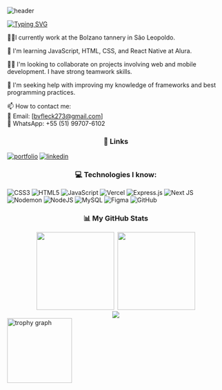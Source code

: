 ![header](https://capsule-render.vercel.app/api?type=venom&height=300&color=gradient&text=Hi👋%20My%20name%20is%20Bernardo😁&fontSize=60&section=header)


[![Typing SVG](https://readme-typing-svg.demolab.com?font=Fira+Code&weight=850&size=30&duration=2500&pause=2000&color=FFF&center=true&vCenter=true&width=900&lines=I+have+18+years+old+🚀;Im+currently+study+on+SENAC+School+💻🗒️)](https://git.io/typing-svg)

👨‍💻I currently work at the Bolzano tannery in São Leopoldo.  

🧠 I'm learning JavaScript, HTML, CSS, and React Native at Alura.  

👯‍♀️ I'm looking to collaborate on projects involving web and mobile development. I have strong teamwork skills.  

🤔 I'm seeking help with improving my knowledge of frameworks and best programming practices.  

📫 How to contact me:  
📧 Email: [bvfleck273@gmail.com]  
📱 WhatsApp: +55 (51) 99707-6102  



<h3 align="center">
🔗 Links
</h3>

[![portfolio](https://img.shields.io/badge/my_portfolio-000?style=for-the-badge&logo=ko-fi&logoColor=white)](https://bernardoeeee.github.io/portfolioBernardo/)
[![linkedin](https://img.shields.io/badge/linkedin-0A66C2?style=for-the-badge&logo=linkedin&logoColor=white)](https://www.linkedin.com/in/bernardo-varisco-fleck-aaa5b5272/)

<h3 align="center">
  💻 Technologies I know:
</h3>


![CSS3](https://img.shields.io/badge/css3-%231572B6.svg?style=for-the-badge&logo=css3&logoColor=white) ![HTML5](https://img.shields.io/badge/html5-%23E34F26.svg?style=for-the-badge&logo=html5&logoColor=white) ![JavaScript](https://img.shields.io/badge/javascript-%23323330.svg?style=for-the-badge&logo=javascript&logoColor=%23F7DF1E) ![Vercel](https://img.shields.io/badge/vercel-%23000000.svg?style=for-the-badge&logo=vercel&logoColor=white) ![Express.js](https://img.shields.io/badge/express.js-%23404d59.svg?style=for-the-badge&logo=express&logoColor=%2361DAFB) ![Next JS](https://img.shields.io/badge/Next-black?style=for-the-badge&logo=next.js&logoColor=white) ![Nodemon](https://img.shields.io/badge/NODEMON-%23323330.svg?style=for-the-badge&logo=nodemon&logoColor=%BBDEAD) ![NodeJS](https://img.shields.io/badge/node.js-6DA55F?style=for-the-badge&logo=node.js&logoColor=white) ![MySQL](https://img.shields.io/badge/mysql-4479A1.svg?style=for-the-badge&logo=mysql&logoColor=white) ![Figma](https://img.shields.io/badge/figma-%23F24E1E.svg?style=for-the-badge&logo=figma&logoColor=white) ![GitHub](https://img.shields.io/badge/github-%23121011.svg?style=for-the-badge&logo=github&logoColor=white)



<h3 align="center">
  📊 My GitHub Stats
</h3>
<div align="center">
  <img height="180em" src="https://github-readme-stats.vercel.app/api?username=bernardoeeee&show_icons=true&rank_icon=github&theme=codeSTACKr"> 
  <img height="180em" src="https://github-readme-stats.vercel.app/api/top-langs/?username=bernardoeeee&layout=compact&langs_count=7&theme=codeSTACKr"/>
</div>

<div align="center">
      <img heihgt="180em" src= "https://nirzak-streak-stats.vercel.app/?user=bernardoeeee&theme=codeSTACKr&hide_border=false">
</div>

<img src="https://github-profile-trophy.vercel.app?username=bernardoeeee&theme=dracula&column=-1&row=1&margin-w=8&margin-h=8&no-bg=false&no-frame=false&order=4" height="150" alt="trophy graph"  />



